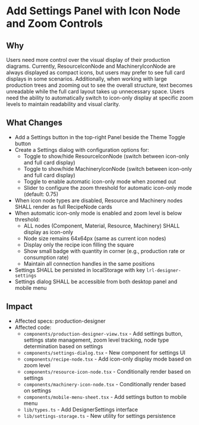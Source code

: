 # Add Settings Panel with Icon Node and Zoom Controls

## Why

Users need more control over the visual display of their production diagrams. Currently, ResourceIconNode and MachineryIconNode are always displayed as compact icons, but users may prefer to see full card displays in some scenarios. Additionally, when working with large production trees and zooming out to see the overall structure, text becomes unreadable while the full card layout takes up unnecessary space. Users need the ability to automatically switch to icon-only display at specific zoom levels to maintain readability and visual clarity.

## What Changes

- Add a Settings button in the top-right Panel beside the Theme Toggle button
- Create a Settings dialog with configuration options for:
  - Toggle to show/hide ResourceIconNode (switch between icon-only and full card display)
  - Toggle to show/hide MachineryIconNode (switch between icon-only and full card display)
  - Toggle to enable automatic icon-only mode when zoomed out
  - Slider to configure the zoom threshold for automatic icon-only mode (default: 0.75)
- When icon node types are disabled, Resource and Machinery nodes SHALL render as full RecipeNode cards
- When automatic icon-only mode is enabled and zoom level is below threshold:
  - ALL nodes (Component, Material, Resource, Machinery) SHALL display as icon-only
  - Node size remains 64x64px (same as current icon nodes)
  - Display only the recipe icon filling the square
  - Show small badge with quantity in corner (e.g., production rate or consumption rate)
  - Maintain all connection handles in the same positions
- Settings SHALL be persisted in localStorage with key `lrl-designer-settings`
- Settings dialog SHALL be accessible from both desktop panel and mobile menu

## Impact

- Affected specs: production-designer
- Affected code:
  - `components/production-designer-view.tsx` - Add settings button, settings state management, zoom level tracking, node type determination based on settings
  - `components/settings-dialog.tsx` - New component for settings UI
  - `components/recipe-node.tsx` - Add icon-only display mode based on zoom level
  - `components/resource-icon-node.tsx` - Conditionally render based on settings
  - `components/machinery-icon-node.tsx` - Conditionally render based on settings
  - `components/mobile-menu-sheet.tsx` - Add settings button to mobile menu
  - `lib/types.ts` - Add DesignerSettings interface
  - `lib/settings-storage.ts` - New utility for settings persistence
